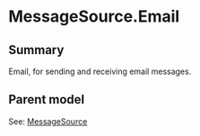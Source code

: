 # MessageSource.Email

## Summary

Email, for sending and receiving email messages.

## Parent model

See: [MessageSource](MessageSource.md)